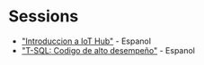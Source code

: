 # Sessions
- ["Introduccion a IoT Hub"](https://github.com/Epivaral/Sessions/tree/master/IoThub) - Espanol
- ["T-SQL: Codigo de alto desempeño"](https://github.com/Epivaral/Sessions/tree/master/IoThub) - Espanol

